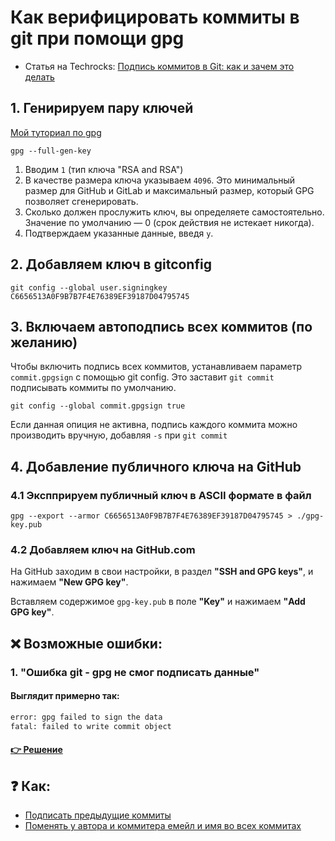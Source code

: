# Как верифицировать коммиты в git при помощи gpg

* Статья на Techrocks: [Подпись коммитов в Git: как и зачем это делать](https://techrocks.ru/2021/06/14/commit-signing-in-git/)

## 1. Генирируем пару ключей

[Мой туториал по gpg](./README.md)

```
gpg --full-gen-key
```

1. Вводим `1` (тип ключа "RSA and RSA")
2. В качестве размера ключа указываем `4096`. Это минимальный размер для GitHub и GitLab и максимальный размер, который GPG позволяет сгенерировать.
3. Сколько должен прослужить ключ, вы определяете самостоятельно. Значение по умолчанию — 0 (срок действия не истекает никогда).
4. Подтверждаем указанные данные, введя `y`.



## 2. Добавляем ключ в gitconfig
```
git config --global user.signingkey C6656513A0F9B7B7F4E76389EF39187D04795745
```

## 3. Включаем автоподпись всех коммитов (по желанию)

Чтобы включить подпись всех коммитов, устанавливаем параметр `commit.gpgsign` с помощью git config. Это заставит `git commit` подписывать коммиты по умолчанию.

```
git config --global commit.gpgsign true
```

Если данная опиция не активна, подпись каждого коммита можно производить вручную, добавляя `-s` при `git commit`

## 4. Добавление публичного ключа на GitHub

### 4.1 Экспприруем публичный ключ в ASCII формате в файл 

```
gpg --export --armor C6656513A0F9B7B7F4E76389EF39187D04795745 > ./gpg-key.pub
```

### 4.2 Добавляем ключ на GitHub.com

На GitHub заходим в свои настройки, в раздел **"SSH and GPG keys"**, и нажимаем **"New GPG key"**.

Вставляем содержимое `gpg-key.pub` в поле **"Key"** и нажимаем **"Add GPG key"**.

## :x: Возможные ошибки:

### 1. "Ошибка git - gpg не смог подписать данные"

#### Выглядит примерно так:
```bash
error: gpg failed to sign the data
fatal: failed to write commit object
```

#### [:point_right: Решение](gpg_failed_to_sign_the_data.md)

## :question: Как:
* [Подписать предыдущие коммиты](https://stackoverflow.com/questions/13043357/git-sign-off-previous-commits)
* [Поменять у автора и коммитера емейл и имя во всех коммитах](https://ru.stackoverflow.com/questions/763153/%D0%9F%D0%BE%D0%BC%D0%B5%D0%BD%D1%8F%D1%82%D1%8C-%D1%83-%D0%B0%D0%B2%D1%82%D0%BE%D1%80%D0%B0-%D0%B8-%D0%BA%D0%BE%D0%BC%D0%BC%D0%B8%D1%82%D0%B5%D1%80%D0%B0-%D0%B5%D0%BC%D0%B5%D0%B9%D0%BB-%D0%B8-%D0%B8%D0%BC%D1%8F-%D0%B2%D0%BE-%D0%B2%D1%81%D0%B5%D1%85-%D0%BA%D0%BE%D0%BC%D0%BC%D0%B8%D1%82%D0%B0%D1%85)

